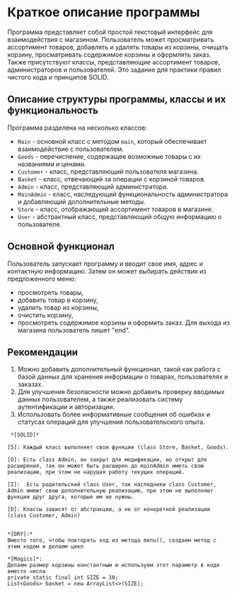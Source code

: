 # Краткое описание программы

Программа представляет собой простой текстовый интерфейс для взаимодействия с магазином. Пользователь может просматривать ассортимент товаров, добавлять и удалять товары из корзины, очищать корзину, просматривать содержимое корзины и оформлять заказ. Также присутствуют классы, представляющие ассортимент товаров, администраторов и пользователей. Это задание для практики правил чистого кода и принципов SOLID.

## Описание структуры программы, классы и их функциональность

Программа разделена на несколько классов:
- `Main` - основной класс с методом `main`, который обеспечивает взаимодействие с пользователем.
- `Goods` - перечисление, содержащее возможные товары с их названиями и ценами.
- `Customer` - класс, представляющий пользователя магазина.
- `Basket` - класс, отвечающий за операции с корзиной товаров.
- `Admin` - класс, представляющий администратора.
- `MainAdmin` - класс, наследующий функциональность администратора и добавляющий дополнительные методы.
- `Store` - класс, отображающий ассортимент товаров в магазине.
- `User` - абстрактный класс, представляющий общую информацию о пользователе.

## Основной функционал

Пользователь запускает программу и вводит свое имя, адрес и контактную информацию. Затем он может выбирать действия из предложенного меню:
- просмотреть товары, 
- добавить товар в корзину, 
- удалить товар из корзины, 
- очистить корзину, 
- просмотреть содержимое корзины и оформить заказ. 
Для выхода из магазина пользователь пишет "end".

## Рекомендации

1. Можно добавить дополнительный функционал, такой как работа с базой данных для хранения информации о товарах, пользователях и заказах.
2. Для улучшения безопасности можно добавить проверку вводимых данных пользователем, а также реализовать систему аутентификации и авторизации.
3. Использовать более информативные сообщения об ошибках и статусах операций для улучшения пользовательского опыта.

```  
 *[SOLID]*

[S]: Каждый класс выполняет свои функции (class Store, Basket, Goods).

[О]: Есть class Admin, он закрыт для модификации, но открыт для расширения, так он может быть расширен до mainAdmin иметь свою реализацию, при этом не нарушая работу текущих операций.

[I]:  Есть родительский class User, так наследники class Customer, Admin имеют свою дополнительную реализацию, при этом не выполняют функции друг друга, которые им не нужны. 

[D]: Классы зависят от абстракции, а не от конкретной реализации (class Customer, Admin)


*[DRY]:*
Вместо того, чтобы повторять код из метода menu(), создаем метод с этим кодом и делаем цикл

*[Magics]*:
Делаем размер корзины константным и используем этот параметр в коде вместо числа
private static final int SIZE = 10;
List<Goods> basket = new ArrayList<>(SIZE);
